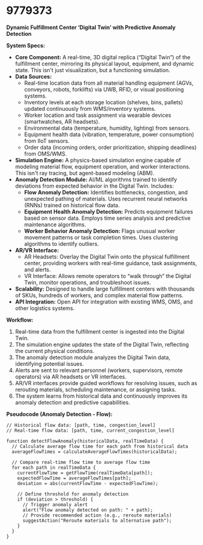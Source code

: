 # 9779373

**Dynamic Fulfillment Center ‘Digital Twin’ with Predictive Anomaly Detection**

**System Specs:**

*   **Core Component:** A real-time, 3D digital replica (“Digital Twin”) of the fulfillment center, mirroring its physical layout, equipment, and dynamic state. This isn't just visualization, but a functioning simulation.
*   **Data Sources:**
    *   Real-time location data from all material handling equipment (AGVs, conveyors, robots, forklifts) via UWB, RFID, or visual positioning systems.
    *   Inventory levels at each storage location (shelves, bins, pallets) updated continuously from WMS/inventory systems.
    *   Worker location and task assignment via wearable devices (smartwatches, AR headsets).
    *   Environmental data (temperature, humidity, lighting) from sensors.
    *   Equipment health data (vibration, temperature, power consumption) from IIoT sensors.
    *   Order data (incoming orders, order prioritization, shipping deadlines) from OMS/WMS.
*   **Simulation Engine:**  A physics-based simulation engine capable of modeling material flow, equipment operation, and worker interactions. This isn't ray tracing, but agent-based modeling (ABM).
*   **Anomaly Detection Module:** AI/ML algorithms trained to identify deviations from expected behavior in the Digital Twin.  Includes:
    *   **Flow Anomaly Detection:** Identifies bottlenecks, congestion, and unexpected pathing of materials. Uses recurrent neural networks (RNNs) trained on historical flow data.
    *   **Equipment Health Anomaly Detection:** Predicts equipment failures based on sensor data. Employs time series analysis and predictive maintenance algorithms.
    *   **Worker Behavior Anomaly Detection:** Flags unusual worker movement patterns or task completion times. Uses clustering algorithms to identify outliers.
*   **AR/VR Interface:**
    *   AR Headsets: Overlay the Digital Twin onto the physical fulfillment center, providing workers with real-time guidance, task assignments, and alerts.
    *   VR Interface: Allows remote operators to “walk through” the Digital Twin, monitor operations, and troubleshoot issues.
*   **Scalability:** Designed to handle large fulfillment centers with thousands of SKUs, hundreds of workers, and complex material flow patterns.
*   **API Integration:**  Open API for integration with existing WMS, OMS, and other logistics systems.

**Workflow:**

1.  Real-time data from the fulfillment center is ingested into the Digital Twin.
2.  The simulation engine updates the state of the Digital Twin, reflecting the current physical conditions.
3.  The anomaly detection module analyzes the Digital Twin data, identifying potential issues.
4.  Alerts are sent to relevant personnel (workers, supervisors, remote operators) via AR headsets or VR interfaces.
5.  AR/VR interfaces provide guided workflows for resolving issues, such as rerouting materials, scheduling maintenance, or assigning tasks.
6.  The system learns from historical data and continuously improves its anomaly detection and predictive capabilities.

**Pseudocode (Anomaly Detection - Flow):**

```
// Historical flow data: [path, time, congestion_level]
// Real-time flow data: [path, time, current_congestion_level]

function detectFlowAnomaly(historicalData, realTimeData) {
  // Calculate average flow time for each path from historical data
  averageFlowTimes = calculateAverageFlowTimes(historicalData);

  // Compare real-time flow time to average flow time
  for each path in realTimeData {
    currentFlowTime = getFlowTime(realTimeData[path]);
    expectedFlowTime = averageFlowTimes[path];
    deviation = abs(currentFlowTime - expectedFlowTime);

    // Define threshold for anomaly detection
    if (deviation > threshold) {
      // Trigger anomaly alert
      alert("Flow anomaly detected on path: " + path);
      // Provide recommended action (e.g., reroute materials)
      suggestAction("Reroute materials to alternative path");
    }
  }
}
```